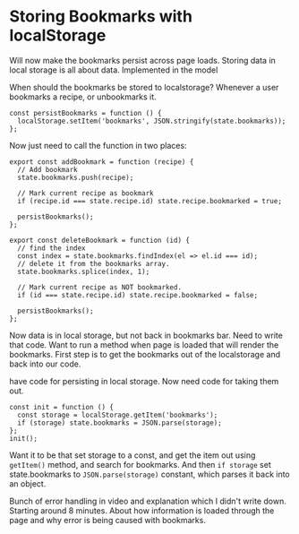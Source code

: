 # Storing Bookmarks with localStorage

Will now make the bookmarks persist across page loads. Storing data in local storage is all about data. Implemented in the model

When should the bookmarks be stored to localstorage? Whenever a user bookmarks a recipe, or unbookmarks it.

```
const persistBookmarks = function () {
  localStorage.setItem('bookmarks', JSON.stringify(state.bookmarks));
};
```

Now just need to call the function in two places:

```
export const addBookmark = function (recipe) {
  // Add bookmark
  state.bookmarks.push(recipe);

  // Mark current recipe as bookmark
  if (recipe.id === state.recipe.id) state.recipe.bookmarked = true;

  persistBookmarks();
};

export const deleteBookmark = function (id) {
  // find the index
  const index = state.bookmarks.findIndex(el => el.id === id);
  // delete it from the bookmarks array.
  state.bookmarks.splice(index, 1);

  // Mark current recipe as NOT bookmarked.
  if (id === state.recipe.id) state.recipe.bookmarked = false;

  persistBookmarks();
};
```

Now data is in local storage, but not back in bookmarks bar. Need to write that code. Want to run a method when page is loaded that will render the bookmarks. First step is to get the bookmarks out of the localstorage and back into our code.

have code for persisting in local storage. Now need code for taking them out.

```
const init = function () {
  const storage = localStorage.getItem('bookmarks');
  if (storage) state.bookmarks = JSON.parse(storage);
};
init();

```

Want it to be that set storage to a const, and get the item out using `getItem()` method, and search for bookmarks. And then `if storage` set state.bookmarks to `JSON.parse(storage)` constant, which parses it back into an object.

Bunch of error handling in video and explanation which I didn't write down. Starting around 8 minutes. About how information is loaded through the page and why error is being caused with bookmarks.
